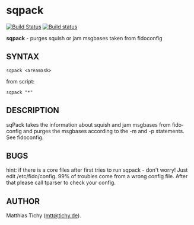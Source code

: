 # sqpack
[![Build Status](https://travis-ci.org/huskyproject/sqpack.svg?branch=master)](https://travis-ci.org/huskyproject/sqpack)
[![Build status](https://ci.appveyor.com/api/projects/status/3fk8040p2w4svsyg/branch/master?svg=true)](https://ci.appveyor.com/project/dukelsky/sqpack/branch/master)


**sqpack** - purges squish or jam msgbases taken from fidoconfig

## SYNTAX
```
sqpack <areamask>
```
from script: 
```
sqpack "*"
```
## DESCRIPTION
sqPack  takes  the information about squish and jam msgbases from fido‐
config and purges the msgbases according to the -m and  -p  statements.
See fidoconfig.

## BUGS
hint:  if there is a core files after first tries to run sqpack - don't
worry!  Just edit /etc/fido/config. 99% of troubles come from  a  wrong
config file.  After that  please call tparser to check your config.

## AUTHOR
Matthias Tichy (mtt@tichy.de).
